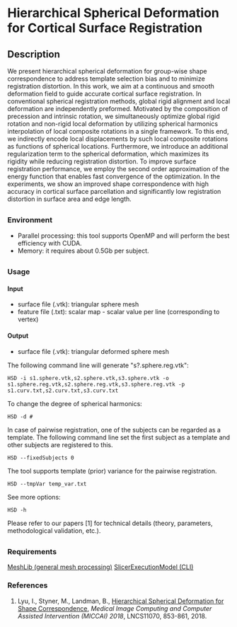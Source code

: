 # Hierarchical Spherical Deformation for Cortical Surface Registration

## Description
We present hierarchical spherical deformation for group-wise shape correspondence to address template selection bias and to minimize registration distortion. In this work, we aim at a continuous and smooth deformation field to guide accurate cortical surface registration. In conventional spherical registration methods, global rigid alignment and local deformation are independently preformed. Motivated by the composition of precession and intrinsic rotation, we simultaneously optimize global rigid rotation and non-rigid local deformation by utilizing spherical harmonics interpolation of local composite rotations in a single framework. To this end, we indirectly encode local displacements by such local composite rotations as functions of spherical locations. Furthermore, we introduce an additional regularization term to the spherical deformation, which maximizes its rigidity while reducing registration distortion. To improve surface registration performance, we employ the second order approximation of the energy function that enables fast convergence of the optimization. In the experiments, we show an improved shape correspondence with high accuracy in cortical surface parcellation and significantly low registration distortion in surface area and edge length.

##
### Environment
* Parallel processing: this tool supports OpenMP and will perform the best efficiency with CUDA.
* Memory: it requires about 0.5Gb per subject.
##
### Usage
#### Input
* surface file (.vtk): triangular sphere mesh
* feature file (.txt): scalar map - scalar value per line (corresponding to vertex)

#### Output
* surface file (.vtk): triangular deformed sphere mesh

The following command line will generate "s?.sphere.reg.vtk":
```
HSD -i s1.sphere.vtk,s2.sphere.vtk,s3.sphere.vtk -o s1.sphere.reg.vtk,s2.sphere.reg.vtk,s3.sphere.reg.vtk -p s1.curv.txt,s2.curv.txt,s3.curv.txt
```
To change the degree of spherical harmonics:
```
HSD -d #
```
In case of pairwise registration, one of the subjects can be regarded as a template. The following command line set the first subject as a template and other subjects are registered to this.
```
HSD --fixedSubjects 0
```
The tool supports template (prior) variance for the pairwise registration.
```
HSD --tmpVar temp_var.txt
```
See more options:
```
HSD -h
```
Please refer to our papers [1] for technical details (theory, parameters, methodological validation, etc.).
##
### Requirements
<a href="https://github.com/ilwoolyu/MeshLib">MeshLib (general mesh processing)</a>
<a href="https://github.com/Slicer/SlicerExecutionModel">SlicerExecutionModel (CLI)</a>

### References
<ol>
<li>Lyu, I., Styner, M., Landman, B., <a href="https://doi.org/10.1007/978-3-030-00928-1_96">Hierarchical Spherical Deformation for Shape Correspondence</a>, <i>Medical Image Computing and Computer Assisted Intervention (MICCAI) 2018</i>, LNCS11070, 853-861, 2018.</li>

